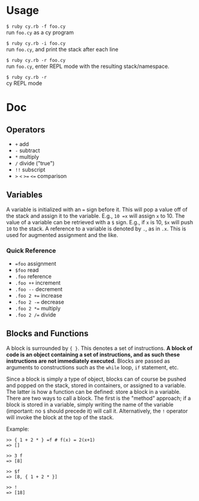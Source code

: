 # Usage

`$ ruby cy.rb -f foo.cy` <br> run `foo.cy` as a cy program

`$ ruby cy.rb -i foo.cy` <br> run `foo.cy`, and print the stack after each line

`$ ruby cy.rb -r foo.cy` <br> run `foo.cy`, enter REPL mode with the resulting stack/namespace.

`$ ruby cy.rb -r` <br> cy REPL mode


# Doc

## Operators
- `+` add
- `-` subtract
- `*` multiply
- `/` divide ("true")
- `!!` subscript
- `>` `<` `>=` `<=` comparison

## Variables
A variable is initialized with an `=` sign before it. This will pop a value off of the stack and assign it to the variable. E.g., `10 =x` will assign `x` to 10. The value of a variable can be retrieved with a `$` sign. E.g., if `x` is 10, `$x` will push `10` to the stack. A reference to a variable is denoted by `.`, as in `.x`. This is used for augmented assignment and the like.

### Quick Reference

- `=foo` assignment
- `$foo` read
- `.foo` reference
- `.foo ++` increment
- `.foo --` decrement
- `.foo 2 +=` increase
- `.foo 2 -=` decrease
- `.foo 2 *=` multiply
- `.foo 2 /=` divide


## Blocks and Functions
A block is surrounded by `{ }`. This denotes a set of instructions. **A block of code is an object containing a set of instructions, and as such these instructions are not immediately executed**. Blocks are passed as arguments to constructions such as the `while` loop, `if` statement, etc. 

Since a block is simply a type of object, blocks can of course be pushed and popped on the stack, stored in containers, or assigned to a variable. The latter is how a function can be defined: store a block in a variable. There are two ways to call a block. The first is the "method" approach; if a block is stored in a variable, simply writing the name of the variable (important: no `$` should precede it) will call it. Alternatively, the `!` operator will invoke the block at the top of the stack.

Example:


	>> { 1 + 2 * } =f # f(x) = 2(x+1)
	=> []
	
	>> 3 f
	=> [8]
	
	>> $f
	=> [8, { 1 + 2 * }]
	
	>> !
	=> [18]

